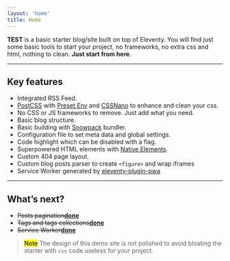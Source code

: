 ```yaml
---
layout: 'home'
title: Home
---
```






**TEST** is a basic starter blog/site built on top of Eleventy. You will find just some basic tools to start your project, no frameworks, no extra css and html, nothing to clean. **Just start from here**.

---

## Key features

- Integrated RSS Feed.
- [PostCSS](https://postcss.org) with [Preset Env](https://preset-env.cssdb.org) and [CSSNano](https://cssnano.co) to enhance and clean your css.
- No CSS or JS frameworks to remove. Just add what you need.
- Basic blog structure.
- Basic building with [Snowpack](https://www.snowpack.dev/) bundler.
- Configuration file to set meta data and global settings.
- Code highlight which can be disabled with a flag.
- Superpowered HTML elements with [Native Elements](https://native-elements.stackblitz.io).
- Custom 404 page layout.
- Custom blog posts parser to create `<figure>` and wrap iframes
- Service Worker generated by [eleventy-plugin-pwa](https://github.com/okitavera/eleventy-plugin-pwa)

---

## What’s next?

- <del>Posts pagination</del><ins><b>done</b></ins>
- <del>Tags and tags collections</del><ins><b>done</b></ins>
- <del>Service Worker</del><ins><b>done</b></ins>

> <mark>Note</mark>
> The design of this demo site is not polished to avoid bloating the starter with `css` code useless for your project.
